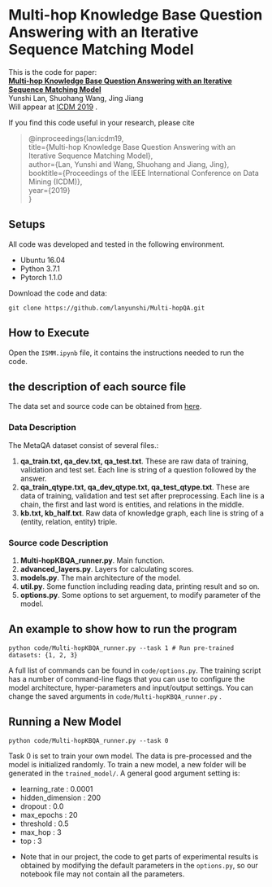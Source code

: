 # **Multi-hop Knowledge Base Question Answering with an Iterative Sequence Matching Model**
This is the code for paper:\
**[Multi-hop Knowledge Base Question Answering with an Iterative Sequence Matching Model](https://ink.library.smu.edu.sg/cgi/viewcontent.cgi?article=5939&context=sis_research)**\
Yunshi Lan, Shuohang Wang, Jing Jiang\
Will appear at [ICDM 2019](http://icdm2019.bigke.org/) .

If you find this code useful in your research, please cite
>@inproceedings{lan:icdm19,\
>title={Multi-hop Knowledge Base Question Answering with an Iterative Sequence Matching Model},\
>author={Lan, Yunshi and Wang, Shuohang and Jiang, Jing},\
>booktitle={Proceedings of the IEEE International Conference on Data Mining (ICDM)},\
>year={2019}\
>}

## **Setups** 
All code was developed and tested in the following environment. 
- Ubuntu 16.04
- Python 3.7.1
- Pytorch 1.1.0

Download the code and data:
```
git clone https://github.com/lanyunshi/Multi-hopQA.git

```
## How to Execute
Open the ```ISMM.ipynb``` file, it contains the instructions needed to run the code.



## **the description of each source file**
 The data set and source code can be obtained from [here](https://drive.google.com/drive/folders/1P0KnElxzxTufJLqedriYbMOL4jCbjiwS).
### Data Description

The MetaQA dataset consist of several files.:
1. **qa_train.txt, qa_dev.txt, qa_test.txt**. These are raw data of training, validation and test set. Each line is string of a question followed by the answer.
2. **qa_train_qtype.txt, qa_dev_qtype.txt, qa_test_qtype.txt**. These are data of training, validation and test set after preprocessing. Each line is a chain, the first and last word is entities, and relations in the middle.
3. **kb.txt, kb_half.txt**. Raw data of knowledge graph, each line is string of a (entity, relation, entity) triple.

### Source code Description
1. **Multi-hopKBQA_runner.py**. Main function.
2. **advanced_layers.py**. Layers for calculating scores.
3. **models.py**. The main architecture of the model.
4. **util.py**. Some function including reading data, printing result and so on.
5. **options.py**. Some options to set arguement, to modify parameter of the model.

## **An example to show how to run the program**
```
python code/Multi-hopKBQA_runner.py --task 1 # Run pre-trained datasets: {1, 2, 3}
```
A full list of commands can be found in ```code/options.py```. The training script has a number of command-line flags that you can use to configure the model architecture, hyper-parameters and input/output settings. You can change the saved arguments in ```code/Multi-hopKBQA_runner.py``` .

## **Running a New Model**
```
python code/Multi-hopKBQA_runner.py --task 0
```
Task 0 is set to train your own model. The data is pre-processed and the model is initialized randomly. To train a new model, a new folder will be generated in the ```trained_model/```. A general good argument setting is:
- learning_rate : 0.0001
- hidden_dimension : 200 
- dropout : 0.0
- max_epochs : 20
- threshold : 0.5
- max_hop : 3
- top : 3

* Note that in our project, the code to get parts of  experimental results is obtained by modifying the default parameters in the ```options.py```, so our notebook file may not contain all the parameters.


